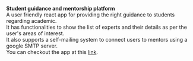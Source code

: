 **Student guidance and mentorship platform**<br>
A user friendly react app for providing the right guidance to students regarding academic.<br>
It has functionalities to show the list of experts and their details as per the user's areas of interest.<br>
It also supports a self-mailing system to connect users to mentors using a google SMTP server.<br>
You can checkout the app at this [link](https://connectwithexpert.herokuapp.com/).
